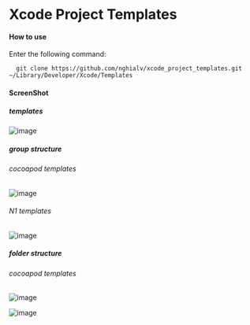 Xcode Project Templates
=====

#### How to use
Enter the following command:
```
  git clone https://github.com/nghialv/xcode_project_templates.git ~/Library/Developer/Xcode/Templates
```

#### ScreenShot

##### templates
![image](https://raw.github.com/nghialv/xcode_project_templates/master/readmeData/templates.png)

##### group structure

###### cocoapod templates
![image](https://raw.github.com/nghialv/xcode_project_templates/master/readmeData/xcode_group_structure.png)

###### N1 templates
![image](https://raw.github.com/nghialv/xcode_project_templates/master/readmeData/n1_template_group_structure.png)

##### folder structure
###### cocoapod templates
![image](https://raw.github.com/nghialv/xcode_project_templates/master/readmeData/classes_folder_structure.png)

![image](https://raw.github.com/nghialv/xcode_project_templates/master/readmeData/resources_folder_structure.png)
